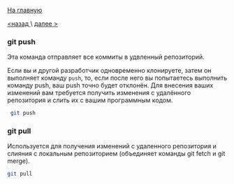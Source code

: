 [На главную](./readme.md) 

[<назад ](./git%20commit.md)  \  [ далее >](./creating%20a%20branch.md)

### git push

Эта команда отправляет все коммиты в удвленный репозиторий.

Если вы и другой разработчик одновременно клонируете, затем он выполняет команду `push`, то, если после него вы попытаетесь выполнить команду push, ваш push точно будет отклонён. Для внесения ваших изменений вам требуется получить изменения с удалённого репозитория и слить их с вашим программным кодом.

```bash
 git push
 ```

### git pull

Используется для получения изменений с удаленного репозитория и слияния с локальным репозиторием (объединяет команды git fetch и git merge).

```bash
git pull
```